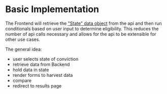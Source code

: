 # Basic Implementation

The Frontend will retrieve the ["State" data object](https://github.com/clear-it/backend/blob/master/README.md) from the api and then run conditionals based on user input to determine eligibility.  This reduces the number of api calls necessary and allows for the api to be extensible for other use cases.

The general idea:

- user selects state of conviction
- retrieve data from Backend
- hold data in state
- render forms to harvest data
- compare
- redirect to results page
